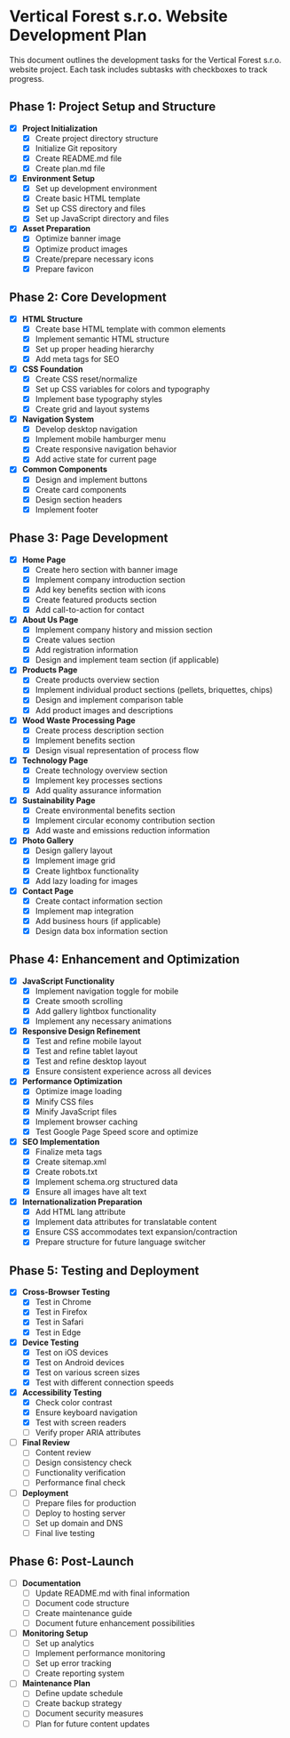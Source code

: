 # Vertical Forest s.r.o. Website Development Plan

This document outlines the development tasks for the Vertical Forest s.r.o. website project. Each task includes subtasks with checkboxes to track progress.

## Phase 1: Project Setup and Structure

- [x] **Project Initialization**
  - [x] Create project directory structure
  - [x] Initialize Git repository
  - [x] Create README.md file
  - [x] Create plan.md file

- [x] **Environment Setup**
  - [x] Set up development environment
  - [x] Create basic HTML template
  - [x] Set up CSS directory and files
  - [x] Set up JavaScript directory and files

- [x] **Asset Preparation**
  - [x] Optimize banner image
  - [x] Optimize product images
  - [x] Create/prepare necessary icons
  - [x] Prepare favicon

## Phase 2: Core Development

- [x] **HTML Structure**
  - [x] Create base HTML template with common elements
  - [x] Implement semantic HTML structure
  - [x] Set up proper heading hierarchy
  - [x] Add meta tags for SEO

- [x] **CSS Foundation**
  - [x] Create CSS reset/normalize
  - [x] Set up CSS variables for colors and typography
  - [x] Implement base typography styles
  - [x] Create grid and layout systems

- [x] **Navigation System**
  - [x] Develop desktop navigation
  - [x] Implement mobile hamburger menu
  - [x] Create responsive navigation behavior
  - [x] Add active state for current page

- [x] **Common Components**
  - [x] Design and implement buttons
  - [x] Create card components
  - [x] Design section headers
  - [x] Implement footer

## Phase 3: Page Development

- [x] **Home Page**
  - [x] Create hero section with banner image
  - [x] Implement company introduction section
  - [x] Add key benefits section with icons
  - [x] Create featured products section
  - [x] Add call-to-action for contact

- [x] **About Us Page**
  - [x] Implement company history and mission section
  - [x] Create values section
  - [x] Add registration information
  - [x] Design and implement team section (if applicable)

- [x] **Products Page**
  - [x] Create products overview section
  - [x] Implement individual product sections (pellets, briquettes, chips)
  - [x] Design and implement comparison table
  - [x] Add product images and descriptions

- [x] **Wood Waste Processing Page**
  - [x] Create process description section
  - [x] Implement benefits section
  - [x] Design visual representation of process flow

- [x] **Technology Page**
  - [x] Create technology overview section
  - [x] Implement key processes sections
  - [x] Add quality assurance information

- [x] **Sustainability Page**
  - [x] Create environmental benefits section
  - [x] Implement circular economy contribution section
  - [x] Add waste and emissions reduction information

- [x] **Photo Gallery**
  - [x] Design gallery layout
  - [x] Implement image grid
  - [x] Create lightbox functionality
  - [x] Add lazy loading for images

- [x] **Contact Page**
  - [x] Create contact information section
  - [x] Implement map integration
  - [x] Add business hours (if applicable)
  - [x] Design data box information section

## Phase 4: Enhancement and Optimization

- [x] **JavaScript Functionality**
  - [x] Implement navigation toggle for mobile
  - [x] Create smooth scrolling
  - [x] Add gallery lightbox functionality
  - [x] Implement any necessary animations

- [x] **Responsive Design Refinement**
  - [x] Test and refine mobile layout
  - [x] Test and refine tablet layout
  - [x] Test and refine desktop layout
  - [x] Ensure consistent experience across all devices

- [x] **Performance Optimization**
  - [x] Optimize image loading
  - [x] Minify CSS files
  - [x] Minify JavaScript files
  - [x] Implement browser caching
  - [x] Test Google Page Speed score and optimize

- [x] **SEO Implementation**
  - [x] Finalize meta tags
  - [x] Create sitemap.xml
  - [x] Create robots.txt
  - [x] Implement schema.org structured data
  - [x] Ensure all images have alt text

- [x] **Internationalization Preparation**
  - [x] Add HTML lang attribute
  - [x] Implement data attributes for translatable content
  - [x] Ensure CSS accommodates text expansion/contraction
  - [x] Prepare structure for future language switcher

## Phase 5: Testing and Deployment

- [x] **Cross-Browser Testing**
  - [x] Test in Chrome
  - [x] Test in Firefox
  - [x] Test in Safari
  - [x] Test in Edge

- [x] **Device Testing**
  - [X] Test on iOS devices
  - [X] Test on Android devices
  - [x] Test on various screen sizes
  - [x] Test with different connection speeds

- [x] **Accessibility Testing**
  - [x] Check color contrast
  - [x] Ensure keyboard navigation
  - [x] Test with screen readers
  - [ ] Verify proper ARIA attributes

- [ ] **Final Review**
  -[ ] Content review
  - [ ] Design consistency check
  - [ ] Functionality verification
  - [ ] Performance final check

- [ ] **Deployment**
  - [ ] Prepare files for production
  - [ ] Deploy to hosting server
  - [ ] Set up domain and DNS
  - [ ] Final live testing

## Phase 6: Post-Launch

- [ ] **Documentation**
  - [ ] Update README.md with final information
  - [ ] Document code structure
  - [ ] Create maintenance guide
  - [ ] Document future enhancement possibilities

- [ ] **Monitoring Setup**
  - [ ] Set up analytics
  - [ ] Implement performance monitoring
  - [ ] Set up error tracking
  - [ ] Create reporting system

- [ ] **Maintenance Plan**
  - [ ] Define update schedule
  - [ ] Create backup strategy
  - [ ] Document security measures
  - [ ] Plan for future content updates